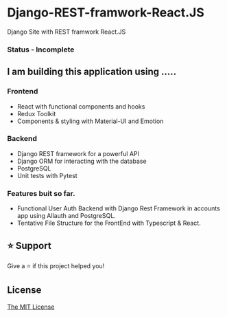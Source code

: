 # Django-REST-framwork-React.JS

Django Site with REST framwork React.JS

### Status - Incomplete

## I am building this application using .....

### Frontend

- React with functional components and hooks
- Redux Toolkit
- Components & styling with Material-UI and Emotion

### Backend

- Django REST framework for a powerful API
- Django ORM for interacting with the database
- PostgreSQL
- Unit tests with Pytest

### Features buit so far.

- Functional User Auth Backend with Django Rest Framework in accounts app using Allauth and PostgreSQL.
- Tentative File Structure for the FrontEnd with Typescript & React.

## ⭐️ Support

Give a ⭐️ if this project helped you!

## License

[The MIT License](LICENSE)
